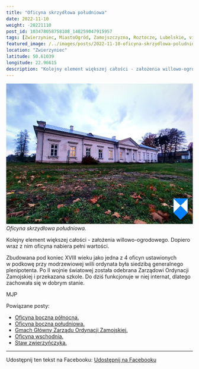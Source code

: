 ```yaml
---
title: "Oficyna skrzydłowa południowa"
date: 2022-11-10
weight: -20221110
post_id: 103478058758108_148259047915957
tags: [Zwierzyniec, MiastoOgród, Zamojszczyzna, Roztocze, Lubelskie, villarestituta, turystyka, dziedzictwo, zabytki, krajobrazy]
featured_image: /../images/posts/2022-11-10-oficyna-skrzydlowa-poludniowa.jpg
location: "Zwierzyniec"
latitude: 50.61039
longitude: 22.96615
description: "Kolejny element większej całości - założenia willowo-ogrodowego. Dopiero wraz z nim oficyna nabiera pełni wartości...."
---
```


![Oficyna skrzydłowa południowa.](/images/posts/2022-11-10-oficyna-skrzydlowa-poludniowa.jpg)
*Oficyna skrzydłowa południowa.*

Kolejny element większej całości - założenia willowo-ogrodowego. Dopiero wraz z nim oficyna nabiera pełni wartości.

Zbudowana pod koniec XVIII wieku jako jedna z 4 oficyn ustawionych w podkowę przy modrzewiowej willi ordynata była siedzibą generalnego plenipotenta.
Po II wojnie światowej została odebrana Zarządowi Ordynacji Zamojskiej i przekazana szkole. Do dziś funkcjonuje w niej internat, dlatego zachowała się w dobrym stanie.



MJP

Powiązane posty:
- [Oficyna boczna północna.](/posts/Oficyna-boczna-polnocna)
- [Oficyna boczna południowa.](/posts/Oficyna-boczna-poludniowa)
- [Gmach Główny Zarządu Ordynacji Zamojskiej.](/posts/Gmach-Glowny-Zarzadu-Ordynacji-Zamojskiej)
- [Oficyna wschodnia.](/posts/Oficyna-wschodnia)
- [Staw zwierzyńczyka.](/posts/Staw-zwierzynczyka)


---

Udostępnij ten tekst na Facebooku:
[Udostępnij na Facebooku](https://www.facebook.com/sharer/sharer.php?u=https://stowarzyszeniewachniewskiej.pl/posts/Oficyna-skrzydlowa-poludniowa)

<script type="application/ld+json">
{
  "@context": "https://schema.org",
  "@type": "BlogPosting",
  "headline": "Oficyna skrzydłowa południowa.",
  "datePublished": "2022-11-10",
  "dateModified": "2022-11-10",
  "author": {
    "@type": "Organization",
    "name": "Stowarzyszenie Wachniewskiej"
  },
  "publisher": {
    "@type": "Organization",
    "name": "Stowarzyszenie im. Aleksandry Wachniewskiej",
    "logo": {
      "@type": "ImageObject",
      "url": "https://stowarzyszeniewachniewskiej.pl/images/logo/logo.svg"
    }
  },
  "mainEntityOfPage": {
    "@type": "WebPage",
    "@id": "https://stowarzyszeniewachniewskiej.pl/posts/Oficyna-skrzydlowa-poludniowa"
  },
  "image": {
    "@type": "ImageObject",
    "url": "https://stowarzyszeniewachniewskiej.pl/images/posts/2022-11-10-oficyna-skrzydlowa-poludniowa.jpg"
  },
  "articleSection": "Dziedzictwo Kulturowe i Zabytki",
  "keywords": "Zwierzyniec, MiastoOgród, Zamojszczyzna, Roztocze, Lubelskie, villarestituta, turystyka, dziedzictwo, zabytki, krajobrazy",
  "wordCount": 61,
  "articleBody": "Kolejny element większej całości - założenia willowo-ogrodowego. Dopiero wraz z nim oficyna nabiera pełni wartości.\n\nZbudowana pod koniec XVIII wieku jako jedna z 4 oficyn ustawionych w podkowę przy modrzewiowej willi ordynata była siedzibą generalnego plenipotenta.\nPo II wojnie światowej została odebrana Zarządowi Ordynacji Zamojskiej i przekazana szkole. Do dziś funkcjonuje w niej internat, dlatego zachowała się w dobrym stanie.\n\n         \n\nMJP",
  "description": "Odkryj piękno Zwierzyńca i jego zabytki."
}
</script>
<script type="application/ld+json">
{
  "@context": "https://schema.org",
  "@type": "BreadcrumbList",
  "itemListElement": [
    {
      "@type": "ListItem",
      "position": 1,
      "name": "Home",
      "item": "https://stowarzyszeniewachniewskiej.pl"
    },
    {
      "@type": "ListItem",
      "position": 2,
      "name": "posts",
      "item": "https://stowarzyszeniewachniewskiej.pl/posts"
    },
    {
      "@type": "ListItem",
      "position": 3,
      "name": "Oficyna skrzydłowa południowa.",
      "item": "https://stowarzyszeniewachniewskiej.pl/posts/Oficyna-skrzydlowa-poludniowa"
    }
  ]
}
</script>
